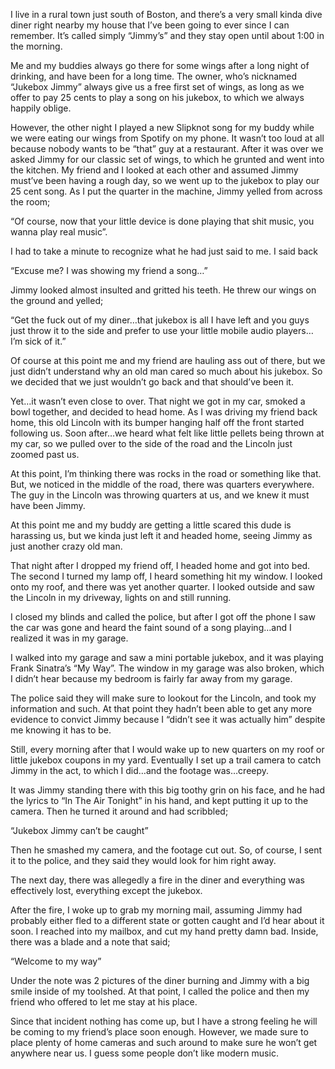 I live in a rural town just south of Boston, and there’s a very small kinda dive diner right nearby my house that I’ve been going to ever since I can remember. It’s called simply “Jimmy’s” and they stay open until about 1:00 in the morning.

Me and my buddies always go there for some wings after a long night of drinking, and have been for a long time. The owner, who’s nicknamed “Jukebox Jimmy” always give us a free first set of wings, as long as we offer to pay 25 cents to play a song on his jukebox, to which we always happily oblige.

However, the other night I played a new Slipknot song for my buddy while we were eating our wings from Spotify on my phone. It wasn’t too loud at all because nobody wants to be “that” guy at a restaurant. After it was over we asked Jimmy for our classic set of wings, to which he grunted and went into the kitchen. My friend and I looked at each other and assumed Jimmy must’ve been having a rough day, so we went up to the jukebox to play our 25 cent song. As I put the quarter in the machine, Jimmy yelled from across the room;

“Of course, now that your little device is done playing that shit music, you wanna play real music”.

I had to take a minute to recognize what he had just said to me. I said back 

“Excuse me? I was showing my friend a song…”

Jimmy looked almost insulted and gritted his teeth. He threw our wings on the ground and yelled;

“Get the fuck out of my diner…that jukebox is all I have left and you guys just throw it to the side and prefer to use your little mobile audio players…I’m sick of it.”

Of course at this point me and my friend are hauling ass out of there, but we just didn’t understand why an old man cared so much about his jukebox. So we decided that we just wouldn’t go back and that should’ve been it.

Yet…it wasn’t even close to over. That night we got in my car, smoked a bowl together, and decided to head home. As I was driving my friend back home, this old Lincoln with its bumper hanging half off the front started following us. Soon after…we heard what felt like little pellets being thrown at my car, so we pulled over to the side of the road and the Lincoln just zoomed past us.

At this point, I’m thinking there was rocks in the road or something like that. But, we noticed in the middle of the road, there was quarters everywhere. The guy in the Lincoln was throwing quarters at us, and we knew it must have been Jimmy. 

At this point me and my buddy are getting a little scared this dude is harassing us, but we kinda just left it and headed home, seeing Jimmy as just another crazy old man.

That night after I dropped my friend off, I headed home and got into bed. The second I turned my lamp off, I heard something hit my window. I looked onto my roof, and there was yet another quarter. I looked outside and saw the Lincoln in my driveway, lights on and still running.

I closed my blinds and called the police, but after I got off the phone I saw the car was gone and heard the faint sound of a song playing…and I realized it was in my garage.

I walked into my garage and saw a mini portable jukebox, and it was playing Frank Sinatra’s “My Way”. The window in my garage was also broken, which I didn’t hear because my bedroom is fairly far away from my garage.

The police said they will make sure to lookout for the Lincoln, and took my information and such. At that point they hadn’t been able to get any more evidence to convict Jimmy because I “didn’t see it was actually him” despite me knowing it has to be.

Still, every morning after that I would wake up to new quarters on my roof or little jukebox coupons in my yard. Eventually I set up a trail camera to catch Jimmy in the act, to which I did…and the footage was…creepy. 

It was Jimmy standing there with this big toothy grin on his face, and he had the lyrics to “In The Air Tonight” in his hand, and kept putting it up to the camera. Then he turned it around and had scribbled;

“Jukebox Jimmy can’t be caught”

Then he smashed my camera, and the footage cut out. So, of course, I sent it to the police, and they said they would look for him right away.

The next day, there was allegedly a fire in the diner and everything was effectively lost, everything except the jukebox. 

After the fire, I woke up to grab my morning mail, assuming Jimmy had probably either fled to a different state or gotten caught and I’d hear about it soon. I reached into my mailbox, and cut my hand pretty damn bad. Inside, there was a blade and a note that said;

“Welcome to my way”

Under the note was 2 pictures of the diner burning and Jimmy with a big smile inside of my toolshed. At that point, I called the police and then my friend who offered to let me stay at his place. 

Since that incident nothing has come up, but I have a strong feeling he will be coming to my friend’s place soon enough. However, we made sure to place plenty of home cameras and such around to make sure he won’t get anywhere near us. I guess some people don’t like modern music.